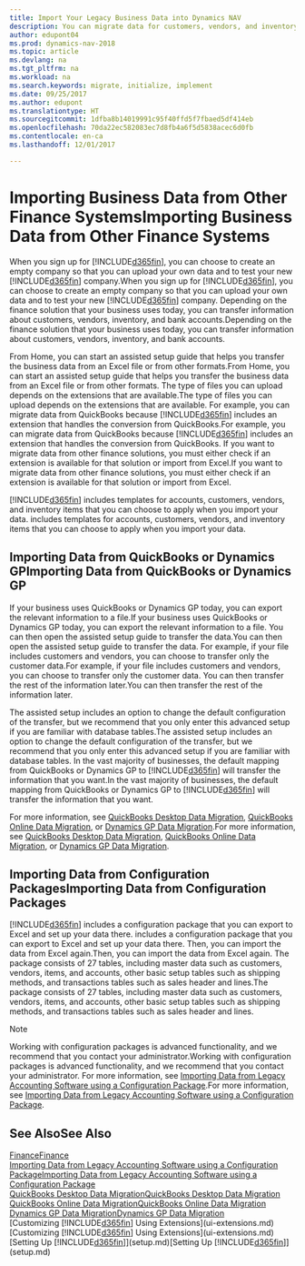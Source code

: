 ```yaml
---
title: Import Your Legacy Business Data into Dynamics NAV
description: You can migrate data for customers, vendors, and inventory, for example, from Excel, QuickBooks, or Dynamics GP, into Dynamics NAV.
author: edupont04
ms.prod: dynamics-nav-2018
ms.topic: article
ms.devlang: na
ms.tgt_pltfrm: na
ms.workload: na
ms.search.keywords: migrate, initialize, implement
ms.date: 09/25/2017
ms.author: edupont
ms.translationtype: HT
ms.sourcegitcommit: 1dfba8b14019991c95f40ffd5f7fbaed5df414eb
ms.openlocfilehash: 70da22ec582083ec7d8fb4a6f5d5838acec6d0fb
ms.contentlocale: en-ca
ms.lasthandoff: 12/01/2017

---
```

# <a name="importing-business-data-from-other-finance-systems"></a><span data-ttu-id="304a5-103">Importing Business Data from Other Finance Systems</span><span class="sxs-lookup"><span data-stu-id="304a5-103">Importing Business Data from Other Finance Systems</span></span>
<span data-ttu-id="304a5-104">When you sign up for [!INCLUDE[d365fin](includes/d365fin_md.md)], you can choose to create an empty company so that you can upload your own data and to test your new [!INCLUDE[d365fin](includes/d365fin_md.md)] company.</span><span class="sxs-lookup"><span data-stu-id="304a5-104">When you sign up for [!INCLUDE[d365fin](includes/d365fin_md.md)], you can choose to create an empty company so that you can upload your own data and to test your new [!INCLUDE[d365fin](includes/d365fin_md.md)] company.</span></span> <span data-ttu-id="304a5-105">Depending on the finance solution that your business uses today, you can transfer information about customers, vendors, inventory, and bank accounts.</span><span class="sxs-lookup"><span data-stu-id="304a5-105">Depending on the finance solution that your business uses today, you can transfer information about customers, vendors, inventory, and bank accounts.</span></span>  

<span data-ttu-id="304a5-106">From Home, you can start an assisted setup guide that helps you transfer the business data from an Excel file or from other formats.</span><span class="sxs-lookup"><span data-stu-id="304a5-106">From Home, you can start an assisted setup guide that helps you transfer the business data from an Excel file or from other formats.</span></span> <span data-ttu-id="304a5-107">The type of files you can upload depends on the extensions that are available.</span><span class="sxs-lookup"><span data-stu-id="304a5-107">The type of files you can upload depends on the extensions that are available.</span></span> <span data-ttu-id="304a5-108">For example, you can migrate data from QuickBooks because [!INCLUDE[d365fin](includes/d365fin_md.md)] includes an extension that handles the conversion from QuickBooks.</span><span class="sxs-lookup"><span data-stu-id="304a5-108">For example, you can migrate data from QuickBooks because [!INCLUDE[d365fin](includes/d365fin_md.md)] includes an extension that handles the conversion from QuickBooks.</span></span> <span data-ttu-id="304a5-109">If you want to migrate data from other finance solutions, you must either check if an extension is available for that solution or import from Excel.</span><span class="sxs-lookup"><span data-stu-id="304a5-109">If you want to migrate data from other finance solutions, you must either check if an extension is available for that solution or import from Excel.</span></span>  

[!INCLUDE[d365fin](includes/d365fin_md.md)]<span data-ttu-id="304a5-110"> includes templates for accounts, customers, vendors, and inventory items that you can choose to apply when you import your data.</span><span class="sxs-lookup"><span data-stu-id="304a5-110"> includes templates for accounts, customers, vendors, and inventory items that you can choose to apply when you import your data.</span></span>  

## <a name="importing-data-from-quickbooks-or-dynamics-gp"></a><span data-ttu-id="304a5-111">Importing Data from QuickBooks or Dynamics GP</span><span class="sxs-lookup"><span data-stu-id="304a5-111">Importing Data from QuickBooks or Dynamics GP</span></span>
<span data-ttu-id="304a5-112">If your business uses QuickBooks or Dynamics GP today, you can export the relevant information to a file.</span><span class="sxs-lookup"><span data-stu-id="304a5-112">If your business uses QuickBooks or Dynamics GP today, you can export the relevant information to a file.</span></span> <span data-ttu-id="304a5-113">You can then open the assisted setup guide to transfer the data.</span><span class="sxs-lookup"><span data-stu-id="304a5-113">You can then open the assisted setup guide to transfer the data.</span></span>
<span data-ttu-id="304a5-114">For example, if your file includes customers and vendors, you can choose to transfer only the customer data.</span><span class="sxs-lookup"><span data-stu-id="304a5-114">For example, if your file includes customers and vendors, you can choose to transfer only the customer data.</span></span> <span data-ttu-id="304a5-115">You can then transfer the rest of the information later.</span><span class="sxs-lookup"><span data-stu-id="304a5-115">You can then transfer the rest of the information later.</span></span>  

<span data-ttu-id="304a5-116">The assisted setup includes an option to change the default configuration of the transfer, but we recommend that you only enter this advanced setup if you are familiar with database tables.</span><span class="sxs-lookup"><span data-stu-id="304a5-116">The assisted setup includes an option to change the default configuration of the transfer, but we recommend that you only enter this advanced setup if you are familiar with database tables.</span></span> <span data-ttu-id="304a5-117">In the vast majority of businesses, the default mapping from QuickBooks or Dynamics GP to [!INCLUDE[d365fin](includes/d365fin_md.md)] will transfer the information that you want.</span><span class="sxs-lookup"><span data-stu-id="304a5-117">In the vast majority of businesses, the default mapping from QuickBooks or Dynamics GP to [!INCLUDE[d365fin](includes/d365fin_md.md)] will transfer the information that you want.</span></span>  

<span data-ttu-id="304a5-118">For more information, see [QuickBooks Desktop Data Migration](ui-extensions-quickbooks-data-migration.md), [QuickBooks Online Data Migration](ui-extensions-quickbooks-online-data-migration.md), or [Dynamics GP Data Migration](ui-extensions-dynamicsgp-data-migration.md).</span><span class="sxs-lookup"><span data-stu-id="304a5-118">For more information, see [QuickBooks Desktop Data Migration](ui-extensions-quickbooks-data-migration.md), [QuickBooks Online Data Migration](ui-extensions-quickbooks-online-data-migration.md), or [Dynamics GP Data Migration](ui-extensions-dynamicsgp-data-migration.md).</span></span>  

## <a name="importing-data-from-configuration-packages"></a><span data-ttu-id="304a5-119">Importing Data from Configuration Packages</span><span class="sxs-lookup"><span data-stu-id="304a5-119">Importing Data from Configuration Packages</span></span>
[!INCLUDE[d365fin](includes/d365fin_md.md)]<span data-ttu-id="304a5-120"> includes a configuration package that you can export to Excel and set up your data there.</span><span class="sxs-lookup"><span data-stu-id="304a5-120"> includes a configuration package that you can export to Excel and set up your data there.</span></span> <span data-ttu-id="304a5-121">Then, you can import the data from Excel again.</span><span class="sxs-lookup"><span data-stu-id="304a5-121">Then, you can import the data from Excel again.</span></span> <span data-ttu-id="304a5-122">The package consists of 27 tables, including master data such as customers, vendors, items, and accounts, other basic setup tables such as shipping methods, and transactions tables such as sales header and lines.</span><span class="sxs-lookup"><span data-stu-id="304a5-122">The package consists of 27 tables, including master data such as customers, vendors, items, and accounts, other basic setup tables such as shipping methods, and transactions tables such as sales header and lines.</span></span>  

> [!NOTE]  
>   <span data-ttu-id="304a5-123">Working with configuration packages is advanced functionality, and we recommend that you contact your administrator.</span><span class="sxs-lookup"><span data-stu-id="304a5-123">Working with configuration packages is advanced functionality, and we recommend that you contact your administrator.</span></span> <span data-ttu-id="304a5-124">For more information, see [Importing Data from Legacy Accounting Software using a Configuration Package](across-import-data-configuration-packages.md).</span><span class="sxs-lookup"><span data-stu-id="304a5-124">For more information, see [Importing Data from Legacy Accounting Software using a Configuration Package](across-import-data-configuration-packages.md).</span></span>  

## <a name="see-also"></a><span data-ttu-id="304a5-125">See Also</span><span class="sxs-lookup"><span data-stu-id="304a5-125">See Also</span></span>
[<span data-ttu-id="304a5-126">Finance</span><span class="sxs-lookup"><span data-stu-id="304a5-126">Finance</span></span>](finance.md)  
[<span data-ttu-id="304a5-127">Importing Data from Legacy Accounting Software using a Configuration Package</span><span class="sxs-lookup"><span data-stu-id="304a5-127">Importing Data from Legacy Accounting Software using a Configuration Package</span></span>](across-import-data-configuration-packages.md)  
[<span data-ttu-id="304a5-128">QuickBooks Desktop Data Migration</span><span class="sxs-lookup"><span data-stu-id="304a5-128">QuickBooks Desktop Data Migration</span></span>](ui-extensions-quickbooks-data-migration.md)  
[<span data-ttu-id="304a5-129">QuickBooks Online Data Migration</span><span class="sxs-lookup"><span data-stu-id="304a5-129">QuickBooks Online Data Migration</span></span>](ui-extensions-quickbooks-online-data-migration.md)  
[<span data-ttu-id="304a5-130">Dynamics GP Data Migration</span><span class="sxs-lookup"><span data-stu-id="304a5-130">Dynamics GP Data Migration</span></span>](ui-extensions-dynamicsgp-data-migration.md)  
<span data-ttu-id="304a5-131">[Customizing [!INCLUDE[d365fin](includes/d365fin_md.md)] Using Extensions](ui-extensions.md) </span><span class="sxs-lookup"><span data-stu-id="304a5-131">[Customizing [!INCLUDE[d365fin](includes/d365fin_md.md)] Using Extensions](ui-extensions.md) </span></span>  
<span data-ttu-id="304a5-132">[Setting Up [!INCLUDE[d365fin](includes/d365fin_md.md)]](setup.md)</span><span class="sxs-lookup"><span data-stu-id="304a5-132">[Setting Up [!INCLUDE[d365fin](includes/d365fin_md.md)]](setup.md)</span></span>

## 

